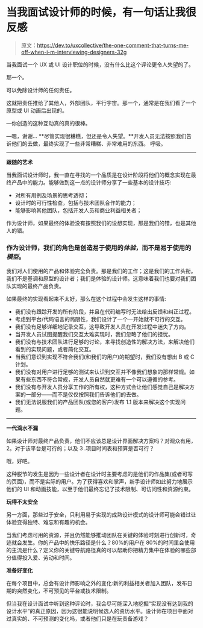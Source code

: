 # 当我面试设计师的时候，有一句话让我很反感

> 原文：<https://dev.to/uxcollective/the-one-comment-that-turns-me-off-when-i-m-interviewing-designers-32g>

当我面试一个 UX 或 UI 设计职位的时候，没有什么比这个评论更令人失望的了。

那一个。

可以免除设计师的任何责任。

这就把责任推给了其他人，外部团队，平行宇宙。那一个，通常是在我们看了一个原型或 UI 动画后出现的。

—你创造的这种互动真的真的很棒。

—嗯，谢谢… **尽管实现很糟糕，但还是令人失望。**开发人员无法按照我们告诉他们的去做，最终实现了一些非常糟糕、非常难用的东西。
呼吸。

* * *

**跟随的艺术**

当我面试设计师时，我一直在寻找的一个品质是在设计阶段将他们的概念实现在最终产品中的能力。能够做到这一点的设计师分享了一些基本的设计技巧:

*   对所有用例及场景的思考透彻；
*   设计时的可行性检查，包括与技术团队合作的能力；
*   能够影响其他团队，包括开发人员和商业利益相关者；

作为设计师，如果最终的体验没有按照我们的设想实现，那是我们的错，也是其他人的错。

### 作为设计师，我们的角色是创造易于使用的*体验*，而不是易于使用的*模型*。

我们对人们使用的产品和体验完全负责。那是我们的工作；这是我们的工作头衔。我们不是基调和原型的设计者；我们是体验的设计师。这意味着我们也要对我们团队实现的最终产品负责。

如果最终的实现看起来不太好，那么在这个过程中会发生这样的事情:

*   我们没有跟踪开发的所有阶段，并且在代码编写时无法给出反馈和纠正过程。
*   考虑到平台/代码语言的局限性，我们设计了一个一开始就不可行的交互。
*   我们没有足够详细地记录交互，这导致开发人员在开发过程中迷失了方向。
*   当开发人员试图提醒我们交互太难实现时，我们忽略了他们的担忧。
*   我们没有与技术团队进行足够的讨论，来寻找创造性的解决方法，来解决他们看到的实现问题，或者简化交互。
*   当我们意识到实现不符合我们(和我们的用户)的期望时，我们没有想出 B 或 C 计划。
*   我们没有对用户进行足够的测试来认识到交互并不像我们想象的那样常规。如果有些东西不符合常规，开发人员自然就更难有一个可以遵循的参考。
*   我们没有与开发人员分享工作的所有权，这种方式会让他们感觉自己是解决方案的一部分——而不是仅仅按照我们告诉他们的去做。
*   我们无法说服我们的产品团队(或您的客户)发布 1.1 版本来解决这个实现问题。

* * *

**一代滴水不漏**

如果设计师对最终产品负责，他们不应该总是设计界面解决方案吗？对观众有用，2。对于该平台是可行的；以及 3 .项目时间表和预算是否可行？

哦，好吧。

这种脱节的发生是因为一些设计者在设计时主要考虑的是他们的作品集(或者可写的页面)，而不是实际的用户。为了获得喜欢和掌声，新手设计师如此努力地展示他们的 UI 和动画技能，以至于他们最终忘记了技术限制、可访问性和资源约束。

**玩得不太安全**

另一方面，那些过于安全，只利用易于实现的成熟设计模式的设计师可能会错过让体验变得独特、难忘和有趣的机会。

当我们考虑可用的资源，并且仍然能够推动团队在关键的体验时刻进行创新时，奇迹就会发生。你的产品中的快乐路径是什么？80%的用户在 80%的时间里会使用的主流是什么？定义你的关键导航路径真的可以帮助你把精力集中在体验的哪些部分值得投入爱、劳动和时间。

**准备好变化**

在每个项目中，总会有设计师影响之外的变化:新的利益相关者加入团队，发布日期的突然变化，不可预见的平台或技术限制。

但当我在设计面试中听到这种评论时，我会尽可能深入地挖掘“实现没有达到我的设计水平”的真正原因，因为这很能说明候选人的资历水平。设计师在项目中面对过真实的、不可预测的变化吗，或者他们只是在玩责备游戏？